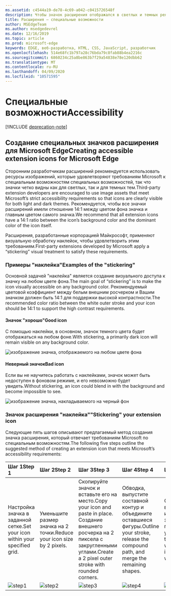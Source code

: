```yaml
---
ms.assetid: c4544a19-de78-4c69-a042-c0415726548f
description: Чтобы значок расширения отображался в светлых и темных режимах, следуйте рекомендациям по специальным возможностям.
title: Расширения — специальные возможности
author: MSEdgeTeam
ms.author: msedgedevrel
ms.date: 12/16/2019
ms.topic: article
ms.prod: microsoft-edge
keywords: EDGE, веб-разработка, HTML, CSS, JavaScript, разработчик
ms.openlocfilehash: 514e68fc1b797a28c76bda79c8fab88b4ea2216c
ms.sourcegitcommit: 6860234c25a8be863b7f29a54838e78e120dbb62
ms.translationtype: MT
ms.contentlocale: ru-RU
ms.lasthandoff: 04/09/2020
ms.locfileid: "10571595"
---
```

# <span data-ttu-id="01ed1-104">Специальные возможности</span><span class="sxs-lookup"><span data-stu-id="01ed1-104">Accessibility</span></span>  

[!INCLUDE [deprecation-note](../includes/deprecation-note.md)]  

## <span data-ttu-id="01ed1-105">Создание специальных значков расширения для Microsoft Edge</span><span class="sxs-lookup"><span data-stu-id="01ed1-105">Creating accessible extension icons for Microsoft Edge</span></span>

<span data-ttu-id="01ed1-106">Сторонним разработчикам расширений рекомендуется использовать ресурсы изображений, которые удовлетворяют требованиям Microsoft к специальным возможностям специальных возможностей, так что значки четко видны как для светлых, так и для темных тем.</span><span class="sxs-lookup"><span data-stu-id="01ed1-106">Third-party extension developers are encouraged to use image assets that meet Microsoft’s strict accessibility requirements so that icons are clearly visible for both light and dark themes.</span></span> <span data-ttu-id="01ed1-107">Рекомендуется, чтобы все значки расширений имели отношение 14:1 между цветом фона значка и главным цветом самого значка.</span><span class="sxs-lookup"><span data-stu-id="01ed1-107">We recommend that all extension icons have a 14:1 ratio between the icon’s background color and the dominant color of the icon itself.</span></span>


<span data-ttu-id="01ed1-108">Расширения, разработанные корпорацией Майкрософт, применяют визуальную обработку наклейок, чтобы удовлетворить этим требованиям.</span><span class="sxs-lookup"><span data-stu-id="01ed1-108">First-party extensions developed by Microsoft apply a “stickering” visual treatment to satisfy these requirements.</span></span>

### <span data-ttu-id="01ed1-109">Примеры "наклейка"</span><span class="sxs-lookup"><span data-stu-id="01ed1-109">Examples of the "stickering"</span></span>

<span data-ttu-id="01ed1-110">Основной задачей "наклейка" является создание визуального доступа к значку на любом цвете фона.</span><span class="sxs-lookup"><span data-stu-id="01ed1-110">The main goal of “stickering” is to make the icon visually accessible on any background color.</span></span> <span data-ttu-id="01ed1-111">Рекомендуемый цветовой коэффициент между белым внешним росчерком и Вашим значком должен быть 14:1 для поддержки высокой контрастности.</span><span class="sxs-lookup"><span data-stu-id="01ed1-111">The recommended color ratio between the white outer stroke and your icon should be 14:1 to support the high contrast requirements.</span></span>

#### <span data-ttu-id="01ed1-112">Значок "хорошо"</span><span class="sxs-lookup"><span data-stu-id="01ed1-112">Good icon</span></span>
<span data-ttu-id="01ed1-113">С помощью наклейки, в основном, значок темного цвета будет отображаться на любом фоне.</span><span class="sxs-lookup"><span data-stu-id="01ed1-113">With stickering, a primarily dark icon will remain visible on any background color.</span></span>


![изображение значка, отображаемого на любом цвете фона](./../media/accessibility-light-to-dark-good.png)

#### <span data-ttu-id="01ed1-115">Неверный значок</span><span class="sxs-lookup"><span data-stu-id="01ed1-115">Bad icon</span></span>
<span data-ttu-id="01ed1-116">Если вы не научитесь работать с наклейками, значок может быть недоступен в фоновом режиме, и его невозможно будет увидеть.</span><span class="sxs-lookup"><span data-stu-id="01ed1-116">Without stickering, an icon could blend in with the background and become impossible to see.</span></span>


![изображение значка, накладываемого на черный фон](./../media/accessibility-light-to-dark-bad.png)

### <span data-ttu-id="01ed1-118">Значок расширения "наклейка"</span><span class="sxs-lookup"><span data-stu-id="01ed1-118">"Stickering" your extension icon</span></span>

<span data-ttu-id="01ed1-119">Следующие пять шагов описывают предлагаемый метод создания значка расширения, который отвечает требованиям Microsoft по специальным возможностям.</span><span class="sxs-lookup"><span data-stu-id="01ed1-119">The following five steps outline the suggested method of creating an extension icon that meets Microsoft’s accessibility requirements:</span></span>


| <span data-ttu-id="01ed1-120">Шаг 1</span><span class="sxs-lookup"><span data-stu-id="01ed1-120">Step 1</span></span>                                       | <span data-ttu-id="01ed1-121">Шаг 2</span><span class="sxs-lookup"><span data-stu-id="01ed1-121">Step 2</span></span>                                       | <span data-ttu-id="01ed1-122">Шаг 3</span><span class="sxs-lookup"><span data-stu-id="01ed1-122">Step 3</span></span>                                                                                 | <span data-ttu-id="01ed1-123">Шаг 4</span><span class="sxs-lookup"><span data-stu-id="01ed1-123">Step 4</span></span>                                                                          | <span data-ttu-id="01ed1-124">Шаг5</span><span class="sxs-lookup"><span data-stu-id="01ed1-124">Step 5</span></span>                                                       |
|:---------------------------------------------|:---------------------------------------------|:---------------------------------------------------------------------------------------|:--------------------------------------------------------------------------------|:-------------------------------------------------------------|
| <span data-ttu-id="01ed1-125">Настройка значка в заданной сетке.</span><span class="sxs-lookup"><span data-stu-id="01ed1-125">Set your icon within your specified grid.</span></span>    | <span data-ttu-id="01ed1-126">Уменьшите размер значка на 2 точки.</span><span class="sxs-lookup"><span data-stu-id="01ed1-126">Reduce your icon size by 2 pixels.</span></span>           | <span data-ttu-id="01ed1-127">Скопируйте значок и вставьте его на место.</span><span class="sxs-lookup"><span data-stu-id="01ed1-127">Copy your icon and paste in place.</span></span> <span data-ttu-id="01ed1-128">Создание внешнего росчерка на 2 пиксела с закругленными углами.</span><span class="sxs-lookup"><span data-stu-id="01ed1-128">Create a 2 pixel outer stroke with rounded corners.</span></span> | <span data-ttu-id="01ed1-129">Обводка, выпустите составной контур и объедините оставшиеся фигуры.</span><span class="sxs-lookup"><span data-stu-id="01ed1-129">Outline your stroke, release the compound path, and merge the remaining shapes.</span></span> | <span data-ttu-id="01ed1-130">Отцветировать внешний росчерк и внутренний значок обводки по своему усмотрению.</span><span class="sxs-lookup"><span data-stu-id="01ed1-130">Color the outer stroke white and the inner icon as you wish.</span></span> |
| ![step1](./../media/accessibility-step1.png) | ![step2](./../media/accessibility-step2.png) | ![step3](./../media/accessibility-step3.png)                                           | ![step4](./../media/accessibility-step4.png)                                    | ![step5](./../media/accessibility-step5.png)                 |

